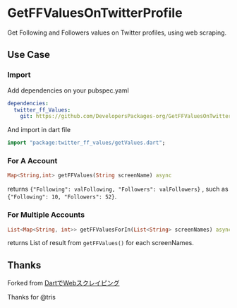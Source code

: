# GetFFValuesOnTwitterProfile

Get Following and Followers values on Twitter profiles, using web scraping.

## Use Case

### Import

Add dependencies on your pubspec.yaml

```yaml
dependencies:
  twitter_ff_Values:
    git: https://github.com/DevelopersPackages-org/GetFFValuesOnTwitterProfile.git
```

And import in dart file

```dart
import "package:twitter_ff_values/getValues.dart";
```

### For A Account

```dart
Map<String,int> getFFValues(String screenName) async
```

returns `{"Following": valFollowing, "Followers": valFollowers}` , such as `{"Following": 10, "Followers": 52}`.

### For Multiple Accounts

```dart
List<Map<String, int>> getFFValuesForIn(List<String> screenNames) async
```

returns List of result from `getFFValues()` for each screenNames.

## Thanks

Forked from [DartでWebスクレイピング](https://zenn.dev/tris/articles/9705b93a02425f)

Thanks for @tris
